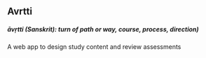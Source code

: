 ## Avrtti
##### āvṛtti (Sanskrit): turn of path or way, course, process, direction)

A web app to design study content and review assessments
